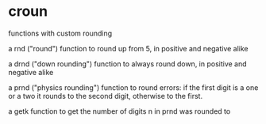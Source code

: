 # croun
functions with custom rounding

a rnd ("round") function to round up from 5, in positive and negative alike

a drnd ("down rounding") function to always round down, in positive and negative alike

a prnd ("physics rounding") function to round errors: if the first digit is a one or a two it rounds to the second digit, otherwise to the first.

a getk function to get the number of digits n in prnd was rounded to
